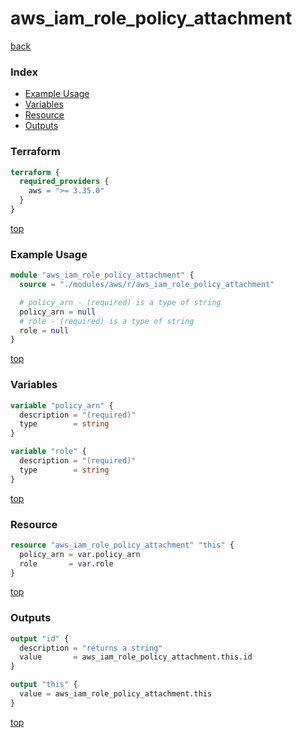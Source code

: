 # aws_iam_role_policy_attachment

[back](../aws.md)

### Index

- [Example Usage](#example-usage)
- [Variables](#variables)
- [Resource](#resource)
- [Outputs](#outputs)

### Terraform

```terraform
terraform {
  required_providers {
    aws = ">= 3.35.0"
  }
}
```

[top](#index)

### Example Usage

```terraform
module "aws_iam_role_policy_attachment" {
  source = "./modules/aws/r/aws_iam_role_policy_attachment"

  # policy_arn - (required) is a type of string
  policy_arn = null
  # role - (required) is a type of string
  role = null
}
```

[top](#index)

### Variables

```terraform
variable "policy_arn" {
  description = "(required)"
  type        = string
}

variable "role" {
  description = "(required)"
  type        = string
}
```

[top](#index)

### Resource

```terraform
resource "aws_iam_role_policy_attachment" "this" {
  policy_arn = var.policy_arn
  role       = var.role
}
```

[top](#index)

### Outputs

```terraform
output "id" {
  description = "returns a string"
  value       = aws_iam_role_policy_attachment.this.id
}

output "this" {
  value = aws_iam_role_policy_attachment.this
}
```

[top](#index)